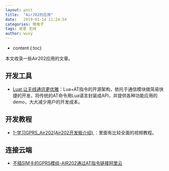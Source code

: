 ```yaml
---
layout: post
title:  "Air202的应用"
date:   2019-01-14 11:24:54
categories: 微电子
tags: 收录 无线
author: wuxy
---
```


* content
{:toc}

本文收录一些Air202应用的文章。

## 开发工具
- [Luat,让无线通讯更优雅](wiki.openluat.co)：Lua+AT指令的开源架构，依托于通信模块做简易快捷的开发，将传统的AT命令用Lua语言封装成API，并提供各种功能应用的demo，大大减少用户的开发成本。

## 开发教程
- [1-学习GPRS_Air202(Air202开发板介绍) ](https://yq.aliyun.com/articles/585611?spm=a2c4e.11153940.blogcont610438.17.63e438b4jw22mw)：里面有比较全面的视频教程。

## 连接云端
- [不插SIM卡的GPRS模组-AIR202通过AT指令链接阿里云](https://yq.aliyun.com/articles/610438)
